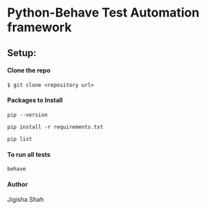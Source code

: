 # Python-Behave Test Automation framework 


## Setup:

#### Clone the repo

`$ git clone <repository url>`


#### Packages to Install

`pip --version`

`pip install -r requirements.txt`

`pip list`

#### To run all tests

`behave`




#### Author
Jigisha Shah 